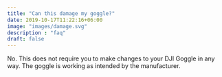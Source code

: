 ```yaml
---
title: "Can this damage my goggle?"
date: 2019-10-17T11:22:16+06:00
image: "images/damage.svg"
description : "faq"
draft: false
---
```



No. This does not require you to make changes to your DJI Goggle in any way. The goggle is working as intended by the manufacturer.